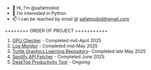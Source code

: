 - 👋 Hi, I’m @safatmobid
- 👀 I’m interested in Python 
- 📫 I can be reached by email @ safatmobid@gmail.com

++++++++ ORDER OF PROJECT +++++++++++
1. [GPU Checker](https://github.com/SafatMobid/GPU_Checker) - Completed mid-April 2025
2. [Log Monitor](https://github.com/SafatMobid/Log_monitor) - Completed mid-May 2025
3. [Turtle Graphics Learning Repository](https://github.com/SafatMobid/Turtle_Graphics_Learning_Repository)- Completed late May 2025
4. [Spotify API Fetcher](https://github.com/SafatMobid/spotify_Api_Fetcher) - Completed June 2025
5. [DeskTop Productivity Tool](https://github.com/SafatMobid/Productivity_Tool) - Ongoing
